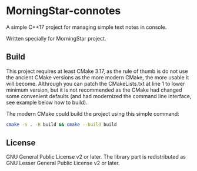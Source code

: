 MorningStar-connotes
====================

A simple C++17 project for managing simple text notes in console.

Written specially for MorningStar project.

Build
-----

This project requires at least CMake 3.17, as the rule of thumb is do not use the ancient CMake versions as the more modern CMake, the more usable it will become.
Althrough you can patch the CMakeLists.txt at line 1 to lower minimum version, but it is not recommended as the CMake had changed some convenient defaults
(and had modernized the command line interface, see example below how to build).

The modern CMake could build the project using this simple command:

```sh
cmake -S . -B build && cmake --build build
```

License
-------

GNU General Public License v2 or later.
The library part is redistributed as GNU Lesser General Public License v2 or later.

